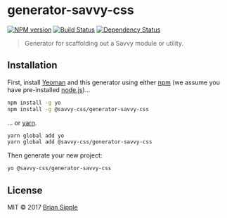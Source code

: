 # generator-savvy-css 

[![NPM version][npm-image]][npm-url] 
[![Build Status][circle-image]][circle-url] 
[![Dependency Status][daviddm-image]][daviddm-url]

> Generator for scaffolding out a Savvy module or utility.

## Installation

First, install [Yeoman](http://yeoman.io) and this generator using either [npm](https://www.npmjs.com/) (we assume you have pre-installed [node.js](https://nodejs.org/))...

```bash
npm install -g yo
npm install -g @savvy-css/generator-savvy-css
```

... or [yarn](https://yarnpkg.com/en/).

```bash
yarn global add yo
yarn global add @savvy-css/generator-savvy-css
```

Then generate your new project:

```bash
yo @savvy-css/generator-savvy-css
```

## License

MIT © 2017 [Brian Sipple](https://github.com/BrianSipple)


[npm-image]: https://img.shields.io/npm/v/@savvy-css/generator-savvy-css.svg
[npm-url]: https://www.npmjs.com/package/@savvy-css/generator-savvy-css

[circle-image]: https://circleci.com/gh/savvy-css/generator-savvy-css/tree/master.svg?style=svg&circle-token={{CIRCLE_TOKEN}}
[circle-url]: https://circleci.com/gh/savvy-css/generator-savvy-css/tree/master
[daviddm-image]: https://david-dm.org/savvy-css/generator-savvy-css.svg?theme=shields.io
[daviddm-url]: https://david-dm.org/savvy-css/generator-savvy-css
